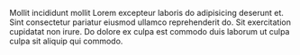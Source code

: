 Mollit incididunt mollit Lorem excepteur laboris do adipisicing deserunt et. Sint consectetur pariatur eiusmod ullamco reprehenderit do. Sit exercitation cupidatat non irure. Do dolore ex culpa est commodo duis laborum ut culpa culpa sit aliquip qui commodo.